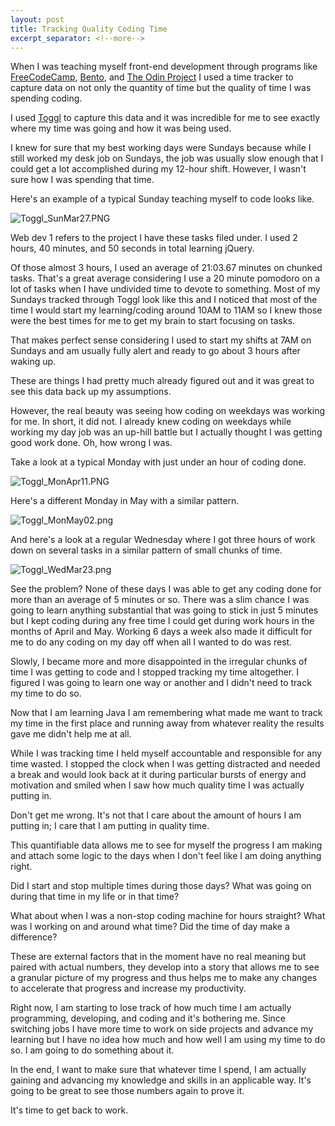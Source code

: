 ```yaml
---
layout: post
title: Tracking Quality Coding Time
excerpt_separator: <!--more-->
---
```

When I was teaching myself front-end development through programs like [FreeCodeCamp](https://www.freecodecamp.com/), [Bento](https://bento.io/), and [The Odin Project](http://www.theodinproject.com/) I used a time tracker to capture data on not only the quantity of time but the quality of time I was spending coding.

I used [Toggl](https://www.toggl.com/app/timer) to capture this data and it was incredible for me to see exactly where my time was going and how it was being used. 

I knew for sure that my best working days were Sundays because while I still worked my desk job on Sundays, the job was usually slow enough that I could get a lot accomplished during my 12-hour shift. However, I wasn't sure how I was spending that time.

Here's an example of a typical Sunday teaching myself to code looks like.

![Toggl_SunMar27.PNG]({{site.baseurl}}/_posts/Toggl_SunMar27.PNG)
<!--more-->
Web dev 1 refers to the project I have these tasks filed under. I used 2 hours, 40 minutes, and 50 seconds in total learning jQuery. 

Of those almost 3 hours, I used an average of 21:03.67 minutes on chunked tasks. That's a great average considering I use a 20 minute pomodoro on a lot of tasks when I have undivided time to devote to something. Most of my Sundays tracked through Toggl look like this and I noticed that most of the time I would start my learning/coding around 10AM to 11AM so I knew those were the best times for me to get my brain to start focusing on tasks. 

That makes perfect sense considering I used to start my shifts at 7AM on Sundays and am usually fully alert and ready to go about 3 hours after waking up.

These are things I had pretty much already figured out and it was great to see this data back up my assumptions. 

However, the real beauty was seeing how coding on weekdays was working for me. In short, it did not. I already knew coding on weekdays while working my day job was an up-hill battle but I actually thought I was getting good work done. Oh, how wrong I was.

Take a look at a typical Monday with just under an hour of coding done.

![Toggl_MonApr11.PNG]({{site.baseurl}}/_posts/Toggl_MonApr11.PNG)

Here's a different Monday in May with a similar pattern.

![Toggl_MonMay02.png]({{site.baseurl}}/_posts/Toggl_MonMay02.png)

And here's a look at a regular Wednesday where I got three hours of work down on several tasks in a similar pattern of small chunks of time.

![Toggl_WedMar23.png]({{site.baseurl}}/_posts/Toggl_WedMar23.png)

See the problem? None of these days I was able to get any coding done for more than an average of 5 minutes or so. There was a slim chance I was going to learn anything substantial that was going to stick in just 5 minutes but I kept coding during any free time I could get during work hours in the months of April and May. Working 6 days a week also made it difficult for me to do any coding on my day off when all I wanted to do was rest.

Slowly, I became more and more disappointed in the irregular chunks of time I was getting to code and I stopped tracking my time altogether. I figured I was going to learn one way or another and I didn't need to track my time to do so.

Now that I am learning Java I am remembering what made me want to track my time in the first place and running away from whatever reality the results gave me didn't help me at all.

While I was tracking time I held myself accountable and responsible for any time wasted. I stopped the clock when I was getting distracted and needed a break and would look back at it during particular bursts of energy and motivation and smiled when I saw how much quality time I was actually putting in. 

Don't get me wrong. It's not that I care about the amount of hours I am putting in; I care that I am putting in quality time. 

This quantifiable data allows me to see for myself the progress I am making and attach some logic to the days when I don't feel like I am doing anything right. 

Did I start and stop multiple times during those days? What was going on during that time in my life or in that time? 

What about when I was a non-stop coding machine for hours straight? What was I working on and around what time? Did the time of day make a difference?

These are external factors that in the moment have no real meaning but paired with actual numbers, they develop into a story that allows me to see a granular picture of my progress and thus helps me to make any changes to accelerate that progress and increase my productivity.

Right now, I am starting to lose track of how much time I am actually programming, developing, and coding and it's bothering me. Since switching jobs I have more time to work on side projects and advance my learning but I have no idea how much and how well I am using my time to do so. I am going to do something about it.

In the end, I want to make sure that whatever time I spend, I am actually gaining and advancing my knowledge and skills in an applicable way. It's going to be great to see those numbers again to prove it.

It's time to get back to work. 
